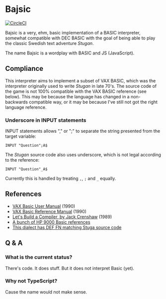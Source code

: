 # Bajsic

[![CircleCI](https://circleci.com/gh/jomag/bajsic/tree/master.svg?style=svg)](https://circleci.com/gh/jomag/bajsic/tree/master)

Bajsic is a very, ehm, basic implementation of a BASIC interpreter, somewhat
compatible with DEC BASIC with the goal of being able to play the classic
Swedish text adventure _Stugan_.

The name Bajsic is a wordplay with BASIC and JS (JavaScript).

## Compliance

This interpreter aims to implement a subset of VAX BASIC, which was
the interpreter originally used to write _Stugan_ in late 70's.
The source code of the game is not 100% compatible with the
VAX BASIC reference (see below). This may be because the language
has changed in a non-backwards compatible way, or it may be because
I've still not got the right language reference.

### Underscore in INPUT statements

INPUT statements allows "," or ";" to separate the string presented
from the target variable:

```
INPUT "Question";A$
```

The _Stugan_ source code also uses underscore, which is not legal according
to the reference:

```
INPUT "Question"_A$
```

Currently this is handled by treating `,`, `;` and `_` equally.

## References

- [VAX Basic User Manual](http://bitsavers.trailing-edge.com/pdf/dec/vax/lang/basic/AA-HY15B-TE_VAX_BASIC_User_Manual_Feb90.pdf) (1990)
- [VAX Basic Reference Manual](http://bitsavers.trailing-edge.com/pdf/dec/vax/lang/basic/AA-HY16B-TE_VAX_BASIC_Reference_Manual_Feb90.pdf) (1990)
- [ Let's Build a Compiler, by Jack Crenshaw](https://compilers.iecc.com/crenshaw/) (1989)
- [A bunch of HP 9000 Basic references](http://bitsavers.informatik.uni-stuttgart.de/pdf/hp/9000_basic/)
- [This dialect has DEF FN matching Stuga source code](http://bitsavers.informatik.uni-stuttgart.de/pdf/dec/pdp11/rsts/V10/AA-2623D-TC_BASIC_PLUS_Lanuage_Manual_Dec1981.pdf)

## Q & A

### What is the current status?

There's code. It does stuff. But it does not interpret Basic (yet).

### Why not TypeScript?

Cause the name would not make sense.
